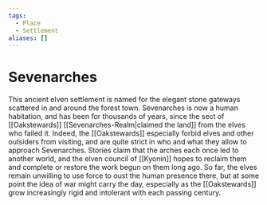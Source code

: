 ```yaml
---
tags:
  - Place
  - Settlement
aliases: []
---
```

# Sevenarches
This ancient elven settlement is named for the elegant stone gateways scattered in and around the forest town. Sevenarches is now a human habitation, and has been for thousands of years, since the sect of [[Oakstewards]] [[Sevenarches-Realm|claimed the land]] from the elves who failed it. Indeed, the [[Oakstewards]] especially forbid elves and other outsiders from visiting, and are quite strict in who and what they allow to approach Sevenarches. Stories claim that the arches each once led to another world, and the elven council of [[Kyonin]] hopes to reclaim them and complete or restore the work begun on them long ago. So far, the elves remain unwilling to use force to oust the human presence there, but at some point the idea of war might carry the day, especially as the [[Oakstewards]] grow increasingly rigid and intolerant with each passing century.